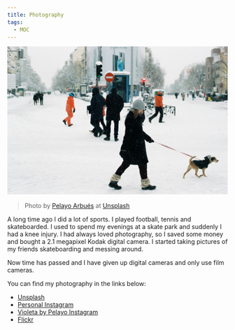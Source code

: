 ```yaml
---
title: Photography
tags:
  - MOC
---
```


![pelayo-arbues-unsplash](photography/pelayo-arbues-unsplash.jpg)
> Photo by [Pelayo Arbués](https://unsplash.com/es/@pelayoarbues?utm_source=unsplash&utm_medium=referral&utm_content=creditCopyText) at [Unsplash](https://unsplash.com/es/fotos/lx82EMllMzE?utm_source=unsplash&utm_medium=referral&utm_content=creditCopyText)

A long time ago I did a lot of sports. I played football, tennis and skateboarded. I used to spend my evenings at a skate park and suddenly I had a knee injury. I had always loved photography, so I saved some money and bought a 2.1 megapixel Kodak digital camera. I started taking pictures of my friends skateboarding and messing around. 

Now time has passed and I have given up digital cameras and only use film cameras.

You can find my photography in the links below:

- [Unsplash](https://unsplash.com/es/@pelayoarbues)
- [Personal Instagram](https://www.instagram.com/pelayoarbues/)
- [Violeta by Pelayo Instagram](https://www.instagram.com/violetabypelayo/)
- [Flickr](https://www.flickr.com/photos/wonderfulhorriblelife/)